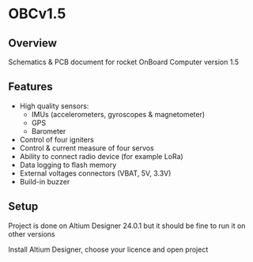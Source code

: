 # OBCv1.5

## Overview
Schematics & PCB document for rocket OnBoard Computer version 1.5

## Features
 - High quality sensors:
   - IMUs (accelerometers, gyroscopes & magnetometer)
   - GPS
   - Barometer 
 - Control of four igniters
 - Control & current measure of four servos
 - Ability to connect radio device (for example LoRa)
 - Data logging to flash memory
 - External voltages connectors (VBAT, 5V, 3.3V)
 - Build-in buzzer

## Setup
Project is done on Altium Designer 24.0.1 but it should be fine to run it on other versions

Install Altium Designer, choose your licence and open project
